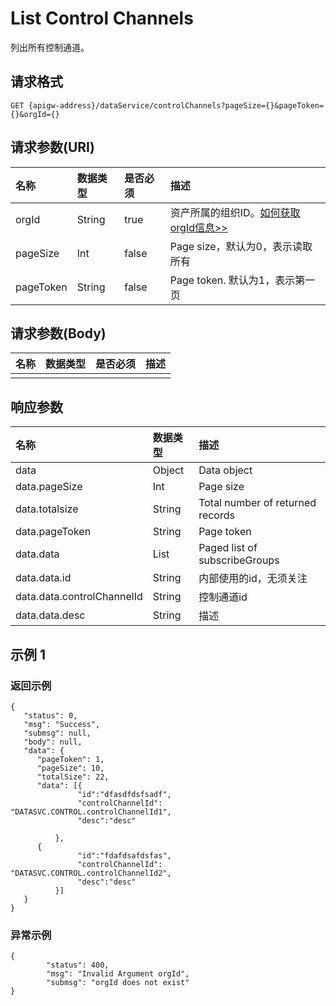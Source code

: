# List Control Channels

列出所有控制通道。

## 请求格式

```
GET {apigw-address}/dataService/controlChannels?pageSize={}&pageToken={}&orgId={}
```

## 请求参数(URI)

| **名称**  | **数据类型** | **是否必须** | **描述**                         |
|:----------|:-------------|:-------------|:---------------------------------|
| orgId     | String       | true         | 资产所属的组织ID。[如何获取orgId信息>>](/docs/api/zh_CN/2.0.9/api_faqs#id-orgid-orgid)                  |
| pageSize  | Int          | false        | Page size，默认为0，表示读取所有 |
| pageToken | String       | false        | Page token. 默认为1，表示第一页  |



## 请求参数(Body)



| **名称** | **数据类型** | **是否必须** | **描述** |
|:---------|:-------------|:-------------|:---------|
|          |              |              |          |


## 响应参数

| **名称**                   | **数据类型**         | **描述**                         |
|:---------------------------|:---------------------|:---------------------------------|
| data                       | Object               | Data object                      |
| data.pageSize              | Int                  | Page size                        |
| data.totalsize             | String               | Total number of returned records |
| data.pageToken             | String               | Page token                       |
| data.data                  | List<SubscribeGroup> | Paged list of subscribeGroups    |
| data.data.id               | String               | 内部使用的id，无须关注           |
| data.data.controlChannelId | String               | 控制通道id                       |
| data.data.desc             | String               | 描述                             |

## 示例 1

### 返回示例

```
{
   "status": 0,
   "msg": "Success",
   "submsg": null,
   "body": null,
   "data": {
      "pageToken": 1,
      "pageSize": 10,
      "totalSize": 22,
      "data": [{
               "id":"dfasdfdsfsadf",
               "controlChannelId": "DATASVC.CONTROL.controlChannelId1",
               "desc":"desc"

          },
      {
               "id":"fdafdsafdsfas",
               "controlChannelId": "DATASVC.CONTROL.controlChannelId2",
               "desc":"desc"
          }]
   }
}
```

### 异常示例

```
{
        "status": 400,
        "msg": "Invalid Argument orgId",
        "submsg": "orgId does not exist"
}
```
